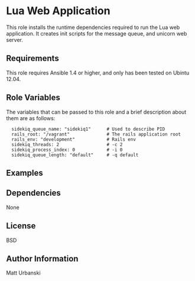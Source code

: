 Lua Web Application
============

This role installs the runtime dependencies required to run the Lua web
application. It creates init scripts for the message queue, and unicorn
web server.

Requirements
------------

This role requires Ansible 1.4 or higher, and only has been tested on 
Ubintu 12.04.

Role Variables
--------------

The variables that can be passed to this role and a brief description about
them are as follows:

      sidekiq_queue_name: "sidekiq1"      # Used to describe PID
      rails_root: "/vagrant"              # The rails application root
      rails_env: "development"            # Rails env
      sidekiq_threads: 2                  # -c 2
      sidekiq_process_index: 0            # -i 0
      sidekiq_queue_length: "default"     # -q default

Examples
--------


Dependencies
------------

None

License
-------

BSD

Author Information
------------------

Matt Urbanski
